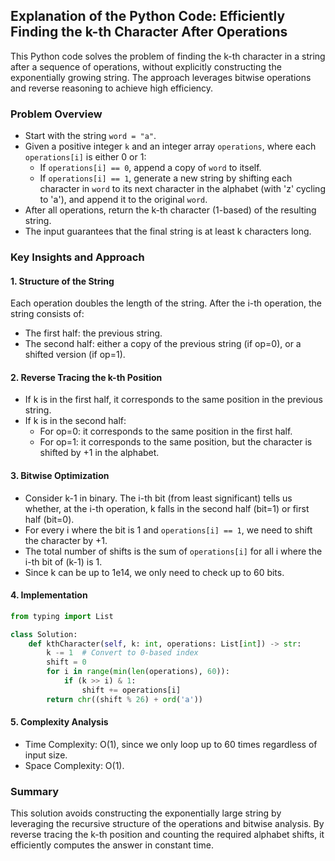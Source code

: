 ## Explanation of the Python Code: Efficiently Finding the k-th Character After Operations

This Python code solves the problem of finding the k-th character in a string after a sequence of operations, without explicitly constructing the exponentially growing string. The approach leverages bitwise operations and reverse reasoning to achieve high efficiency.

### Problem Overview

- Start with the string `word = "a"`.
- Given a positive integer `k` and an integer array `operations`, where each `operations[i]` is either 0 or 1:
    - If `operations[i] == 0`, append a copy of `word` to itself.
    - If `operations[i] == 1`, generate a new string by shifting each character in `word` to its next character in the alphabet (with 'z' cycling to 'a'), and append it to the original `word`.
- After all operations, return the k-th character (1-based) of the resulting string.
- The input guarantees that the final string is at least k characters long.

### Key Insights and Approach

#### 1. Structure of the String
Each operation doubles the length of the string. After the i-th operation, the string consists of:
- The first half: the previous string.
- The second half: either a copy of the previous string (if op=0), or a shifted version (if op=1).

#### 2. Reverse Tracing the k-th Position
- If k is in the first half, it corresponds to the same position in the previous string.
- If k is in the second half:
    - For op=0: it corresponds to the same position in the first half.
    - For op=1: it corresponds to the same position, but the character is shifted by +1 in the alphabet.

#### 3. Bitwise Optimization
- Consider k-1 in binary. The i-th bit (from least significant) tells us whether, at the i-th operation, k falls in the second half (bit=1) or first half (bit=0).
- For every i where the bit is 1 and `operations[i] == 1`, we need to shift the character by +1.
- The total number of shifts is the sum of `operations[i]` for all i where the i-th bit of (k-1) is 1.
- Since k can be up to 1e14, we only need to check up to 60 bits.

#### 4. Implementation
```python
from typing import List

class Solution:
    def kthCharacter(self, k: int, operations: List[int]) -> str:
        k -= 1  # Convert to 0-based index
        shift = 0
        for i in range(min(len(operations), 60)):
            if (k >> i) & 1:
                shift += operations[i]
        return chr((shift % 26) + ord('a'))
```

#### 5. Complexity Analysis
- Time Complexity: O(1), since we only loop up to 60 times regardless of input size.
- Space Complexity: O(1).

### Summary
This solution avoids constructing the exponentially large string by leveraging the recursive structure of the operations and bitwise analysis. By reverse tracing the k-th position and counting the required alphabet shifts, it efficiently computes the answer in constant time.